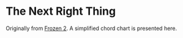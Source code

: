 #  The Next Right Thing

Originally from [Frozen 2](https://www.youtube.com/watch?v=w6g1yQV0dIY). A simplified chord chart is presented here.
